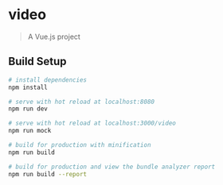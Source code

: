 # video

> A Vue.js project

## Build Setup

``` bash
# install dependencies
npm install

# serve with hot reload at localhost:8080
npm run dev

# serve with hot reload at localhost:3000/video
npm run mock

# build for production with minification
npm run build

# build for production and view the bundle analyzer report
npm run build --report
```
